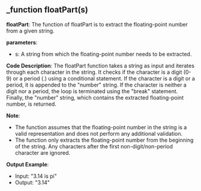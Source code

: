 ## _function floatPart(s)
**floatPart**: The function of floatPart is to extract the floating-point number from a given string.

**parameters**:
- s: A string from which the floating-point number needs to be extracted.

**Code Description**:
The floatPart function takes a string as input and iterates through each character in the string. It checks if the character is a digit (0-9) or a period (.) using a conditional statement. If the character is a digit or a period, it is appended to the "number" string. If the character is neither a digit nor a period, the loop is terminated using the "break" statement. Finally, the "number" string, which contains the extracted floating-point number, is returned.

**Note**:
- The function assumes that the floating-point number in the string is a valid representation and does not perform any additional validation.
- The function only extracts the floating-point number from the beginning of the string. Any characters after the first non-digit/non-period character are ignored.

**Output Example**:
- Input: "3.14 is pi"
- Output: "3.14"
